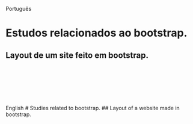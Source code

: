 Português
# Estudos relacionados ao bootstrap.
## Layout de um site feito em bootstrap.
<br>
<br>
<br><br/>
<br><br/>
English
# Studies related to bootstrap.
## Layout of a website made in bootstrap.

